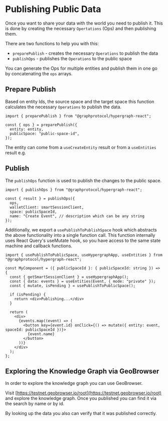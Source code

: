 # Publishing Public Data

Once you want to share your data with the world you need to publish it. This is done by creating the necessary `Opertations` (Ops) and then publishing them.

There are two functions to help you with this:

- `preparePublish` - creates the necessary `Operations` to publish the data
- `publishOps` - publishes the `Operations` to the public space

You can generate the Ops for multiple entities and publish them in one go by concatenating the `ops` arrays.

## Prepare Publish

Based on entity Ids, the source space and the target space this function calculates the necessary `Operations` to publish the data.

```tsx
import { preparePublish } from "@graphprotocol/hypergraph-react";

const { ops } = preparePublish({
  entity: entity,
  publicSpace: "public-space-id",
});
```

The entity can come from a `useCreateEntity` result or from a `useEntities` result e.g.

## Publish

The `publishOps` function is used to publish the changes to the public space.

```tsx
import { publishOps } from "@graphprotocol/hypergraph-react";

const { result } = publishOps({
  ops,
  walletClient: smartSessionClient,
  space: publicSpaceId,
  name: "Create Event", // description which can be any string
});
```

Additionally, we export a `usePublishToPublishSpace` hook which abstracts the above functionality into a single function call. This function internally uses React Query's useMutate hook, so you have access to the same state machine and callback functions.

```tsx
import { usePublishToPublicSpace, useHypergraphApp, useEntities } from "@graphprotocol/hypergraph-react";

const MyComponent = ({ publicSpaceId }: { publicSpaceId: string }) => {
  const { getSmartSessionClient } = useHypergraphApp();
  const { data: events } = useEntities(Event, { mode: "private" });
  const { mutate, isPending } = usePublishToPublicSpace();

  if (isPending) {
    return <div>Publishing...</div>
  }

  return (
    <div>
      {events.map((event) => (
        <button key={event.id} onClick={() => mutate({ entity: event, spaceId: publicSpaceId })}>
          {event.name}
        </button>
      ))}
    </div>
  );
};
```

## Exploring the Knowledge Graph via GeoBrowser

In order to explore the knowledge graph you can use GeoBrowser.

Visit [https://testnet.geobrowser.io/root](https://testnet.geobrowser.io/root) and explore the knowledge graph. Once you published you can find it via the search by name or by id.

By looking up the data you also can verify that it was published correctly.
